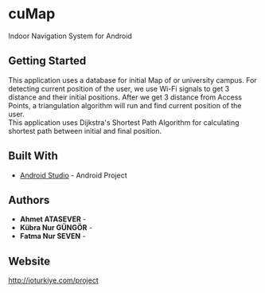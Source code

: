 # cuMap

Indoor Navigation System for Android

## Getting Started

This application uses a database for initial Map of or university campus. For detecting current position of the user, we use Wi-Fi signals to get 3 distance and their initial positions. After we get 3 distance from Access Points, a triangulation algorithm will run and find current position of the user.  
This application uses Dijkstra's Shortest Path Algorithm for calculating shortest path between initial and final position.


## Built With

* [Android Studio](https://developer.android.com/studio/index.html) - Android Project


## Authors

* **Ahmet ATASEVER** - 
* **Kübra Nur GÜNGÖR** - 
* **Fatma Nur SEVEN** - 

## Website

http://ioturkiye.com/project



